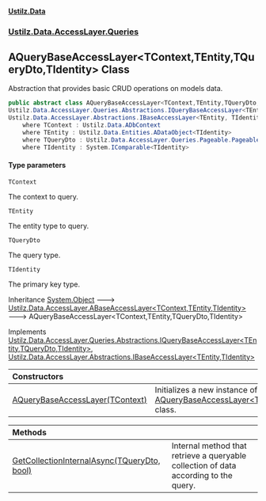 #### [Ustilz.Data](index.md 'index')
### [Ustilz.Data.AccessLayer.Queries](Ustilz.Data.AccessLayer.Queries.md 'Ustilz.Data.AccessLayer.Queries')

## AQueryBaseAccessLayer<TContext,TEntity,TQueryDto,TIdentity> Class

Abstraction that provides basic CRUD operations on models data.

```csharp
public abstract class AQueryBaseAccessLayer<TContext,TEntity,TQueryDto,TIdentity> : Ustilz.Data.AccessLayer.ABaseAccessLayer<TContext, TEntity, TIdentity>,
Ustilz.Data.AccessLayer.Queries.Abstractions.IQueryBaseAccessLayer<TEntity, TQueryDto, TIdentity>,
Ustilz.Data.AccessLayer.Abstractions.IBaseAccessLayer<TEntity, TIdentity>
    where TContext : Ustilz.Data.ADbContext
    where TEntity : Ustilz.Data.Entities.ADataObject<TIdentity>
    where TQueryDto : Ustilz.Data.AccessLayer.Queries.Pageable.PageableQuery
    where TIdentity : System.IComparable<TIdentity>
```
#### Type parameters

<a name='Ustilz.Data.AccessLayer.Queries.AQueryBaseAccessLayer_TContext,TEntity,TQueryDto,TIdentity_.TContext'></a>

`TContext`

The context to query.

<a name='Ustilz.Data.AccessLayer.Queries.AQueryBaseAccessLayer_TContext,TEntity,TQueryDto,TIdentity_.TEntity'></a>

`TEntity`

The entity type to query.

<a name='Ustilz.Data.AccessLayer.Queries.AQueryBaseAccessLayer_TContext,TEntity,TQueryDto,TIdentity_.TQueryDto'></a>

`TQueryDto`

The query type.

<a name='Ustilz.Data.AccessLayer.Queries.AQueryBaseAccessLayer_TContext,TEntity,TQueryDto,TIdentity_.TIdentity'></a>

`TIdentity`

The primary key type.

Inheritance [System.Object](https://docs.microsoft.com/en-us/dotnet/api/System.Object 'System.Object') &#129106; [Ustilz.Data.AccessLayer.ABaseAccessLayer&lt;](Ustilz.Data.AccessLayer.ABaseAccessLayer_TContext,TEntity,TIdentity_.md 'Ustilz.Data.AccessLayer.ABaseAccessLayer<TContext,TEntity,TIdentity>')[TContext](Ustilz.Data.AccessLayer.Queries.AQueryBaseAccessLayer_TContext,TEntity,TQueryDto,TIdentity_.md#Ustilz.Data.AccessLayer.Queries.AQueryBaseAccessLayer_TContext,TEntity,TQueryDto,TIdentity_.TContext 'Ustilz.Data.AccessLayer.Queries.AQueryBaseAccessLayer<TContext,TEntity,TQueryDto,TIdentity>.TContext')[,](Ustilz.Data.AccessLayer.ABaseAccessLayer_TContext,TEntity,TIdentity_.md 'Ustilz.Data.AccessLayer.ABaseAccessLayer<TContext,TEntity,TIdentity>')[TEntity](Ustilz.Data.AccessLayer.Queries.AQueryBaseAccessLayer_TContext,TEntity,TQueryDto,TIdentity_.md#Ustilz.Data.AccessLayer.Queries.AQueryBaseAccessLayer_TContext,TEntity,TQueryDto,TIdentity_.TEntity 'Ustilz.Data.AccessLayer.Queries.AQueryBaseAccessLayer<TContext,TEntity,TQueryDto,TIdentity>.TEntity')[,](Ustilz.Data.AccessLayer.ABaseAccessLayer_TContext,TEntity,TIdentity_.md 'Ustilz.Data.AccessLayer.ABaseAccessLayer<TContext,TEntity,TIdentity>')[TIdentity](Ustilz.Data.AccessLayer.Queries.AQueryBaseAccessLayer_TContext,TEntity,TQueryDto,TIdentity_.md#Ustilz.Data.AccessLayer.Queries.AQueryBaseAccessLayer_TContext,TEntity,TQueryDto,TIdentity_.TIdentity 'Ustilz.Data.AccessLayer.Queries.AQueryBaseAccessLayer<TContext,TEntity,TQueryDto,TIdentity>.TIdentity')[&gt;](Ustilz.Data.AccessLayer.ABaseAccessLayer_TContext,TEntity,TIdentity_.md 'Ustilz.Data.AccessLayer.ABaseAccessLayer<TContext,TEntity,TIdentity>') &#129106; AQueryBaseAccessLayer<TContext,TEntity,TQueryDto,TIdentity>

Implements [Ustilz.Data.AccessLayer.Queries.Abstractions.IQueryBaseAccessLayer&lt;](Ustilz.Data.AccessLayer.Queries.Abstractions.IQueryBaseAccessLayer_TEntity,TQueryDto,TIdentity_.md 'Ustilz.Data.AccessLayer.Queries.Abstractions.IQueryBaseAccessLayer<TEntity,TQueryDto,TIdentity>')[TEntity](Ustilz.Data.AccessLayer.Queries.AQueryBaseAccessLayer_TContext,TEntity,TQueryDto,TIdentity_.md#Ustilz.Data.AccessLayer.Queries.AQueryBaseAccessLayer_TContext,TEntity,TQueryDto,TIdentity_.TEntity 'Ustilz.Data.AccessLayer.Queries.AQueryBaseAccessLayer<TContext,TEntity,TQueryDto,TIdentity>.TEntity')[,](Ustilz.Data.AccessLayer.Queries.Abstractions.IQueryBaseAccessLayer_TEntity,TQueryDto,TIdentity_.md 'Ustilz.Data.AccessLayer.Queries.Abstractions.IQueryBaseAccessLayer<TEntity,TQueryDto,TIdentity>')[TQueryDto](Ustilz.Data.AccessLayer.Queries.AQueryBaseAccessLayer_TContext,TEntity,TQueryDto,TIdentity_.md#Ustilz.Data.AccessLayer.Queries.AQueryBaseAccessLayer_TContext,TEntity,TQueryDto,TIdentity_.TQueryDto 'Ustilz.Data.AccessLayer.Queries.AQueryBaseAccessLayer<TContext,TEntity,TQueryDto,TIdentity>.TQueryDto')[,](Ustilz.Data.AccessLayer.Queries.Abstractions.IQueryBaseAccessLayer_TEntity,TQueryDto,TIdentity_.md 'Ustilz.Data.AccessLayer.Queries.Abstractions.IQueryBaseAccessLayer<TEntity,TQueryDto,TIdentity>')[TIdentity](Ustilz.Data.AccessLayer.Queries.AQueryBaseAccessLayer_TContext,TEntity,TQueryDto,TIdentity_.md#Ustilz.Data.AccessLayer.Queries.AQueryBaseAccessLayer_TContext,TEntity,TQueryDto,TIdentity_.TIdentity 'Ustilz.Data.AccessLayer.Queries.AQueryBaseAccessLayer<TContext,TEntity,TQueryDto,TIdentity>.TIdentity')[&gt;](Ustilz.Data.AccessLayer.Queries.Abstractions.IQueryBaseAccessLayer_TEntity,TQueryDto,TIdentity_.md 'Ustilz.Data.AccessLayer.Queries.Abstractions.IQueryBaseAccessLayer<TEntity,TQueryDto,TIdentity>'), [Ustilz.Data.AccessLayer.Abstractions.IBaseAccessLayer&lt;](Ustilz.Data.AccessLayer.Abstractions.IBaseAccessLayer_TEntity,TIdentity_.md 'Ustilz.Data.AccessLayer.Abstractions.IBaseAccessLayer<TEntity,TIdentity>')[TEntity](Ustilz.Data.AccessLayer.Queries.AQueryBaseAccessLayer_TContext,TEntity,TQueryDto,TIdentity_.md#Ustilz.Data.AccessLayer.Queries.AQueryBaseAccessLayer_TContext,TEntity,TQueryDto,TIdentity_.TEntity 'Ustilz.Data.AccessLayer.Queries.AQueryBaseAccessLayer<TContext,TEntity,TQueryDto,TIdentity>.TEntity')[,](Ustilz.Data.AccessLayer.Abstractions.IBaseAccessLayer_TEntity,TIdentity_.md 'Ustilz.Data.AccessLayer.Abstractions.IBaseAccessLayer<TEntity,TIdentity>')[TIdentity](Ustilz.Data.AccessLayer.Queries.AQueryBaseAccessLayer_TContext,TEntity,TQueryDto,TIdentity_.md#Ustilz.Data.AccessLayer.Queries.AQueryBaseAccessLayer_TContext,TEntity,TQueryDto,TIdentity_.TIdentity 'Ustilz.Data.AccessLayer.Queries.AQueryBaseAccessLayer<TContext,TEntity,TQueryDto,TIdentity>.TIdentity')[&gt;](Ustilz.Data.AccessLayer.Abstractions.IBaseAccessLayer_TEntity,TIdentity_.md 'Ustilz.Data.AccessLayer.Abstractions.IBaseAccessLayer<TEntity,TIdentity>')

| Constructors | |
| :--- | :--- |
| [AQueryBaseAccessLayer(TContext)](Ustilz.Data.AccessLayer.Queries.AQueryBaseAccessLayer_TContext,TEntity,TQueryDto,TIdentity_.AQueryBaseAccessLayer(TContext).md 'Ustilz.Data.AccessLayer.Queries.AQueryBaseAccessLayer<TContext,TEntity,TQueryDto,TIdentity>.AQueryBaseAccessLayer(TContext)') | Initializes a new instance of the [AQueryBaseAccessLayer&lt;TContext,TEntity,TQueryDto,TIdentity&gt;](Ustilz.Data.AccessLayer.Queries.AQueryBaseAccessLayer_TContext,TEntity,TQueryDto,TIdentity_.md 'Ustilz.Data.AccessLayer.Queries.AQueryBaseAccessLayer<TContext,TEntity,TQueryDto,TIdentity>') class. |

| Methods | |
| :--- | :--- |
| [GetCollectionInternalAsync(TQueryDto, bool)](Ustilz.Data.AccessLayer.Queries.AQueryBaseAccessLayer_TContext,TEntity,TQueryDto,TIdentity_.GetCollectionInternalAsync(TQueryDto,bool).md 'Ustilz.Data.AccessLayer.Queries.AQueryBaseAccessLayer<TContext,TEntity,TQueryDto,TIdentity>.GetCollectionInternalAsync(TQueryDto, bool)') | Internal method that retrieve a queryable collection of data according to the query. |
